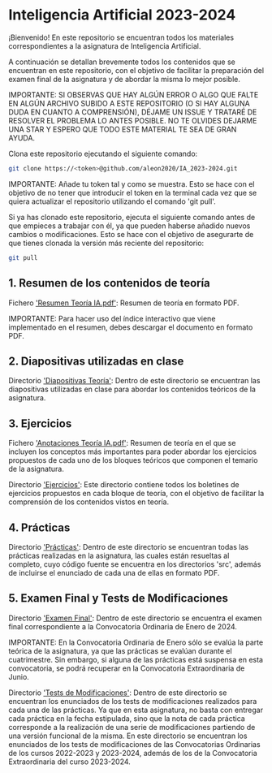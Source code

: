 # Inteligencia Artificial 2023-2024

¡Bienvenido! En este repositorio se encuentran todos los materiales correspondientes a la asignatura de Inteligencia Artificial.

A continuación se detallan brevemente todos los contenidos que se encuentran en este repositorio, con el objetivo de facilitar la preparación del examen final de la asignatura y de abordar la misma lo mejor posible.

IMPORTANTE: SI OBSERVAS QUE HAY ALGÚN ERROR O ALGO QUE FALTE EN ALGÚN ARCHIVO SUBIDO A ESTE REPOSITORIO (O SI HAY ALGUNA DUDA EN CUANTO A COMPRENSIÓN), DÉJAME UN ISSUE Y TRATARÉ DE RESOLVER EL PROBLEMA LO ANTES POSIBLE. NO TE OLVIDES DEJARME UNA STAR Y ESPERO QUE TODO ESTE MATERIAL TE SEA DE GRAN AYUDA.

Clona este repositorio ejecutando el siguiente comando:

```sh
git clone https://<token>@github.com/aleon2020/IA_2023-2024.git
```

IMPORTANTE: Añade tu token tal y como se muestra. Esto se hace con el objetivo de no tener que introducir el token en la terminal cada vez que se quiera actualizar el repositorio utilizando el comando 'git pull'.

Si ya has clonado este repositorio, ejecuta el siguiente comando antes de que empieces a trabajar con él, ya que pueden haberse añadido nuevos cambios o modificaciones. Esto se hace con el objetivo de asegurarte de que tienes clonada la versión más reciente del repositorio:

```sh
git pull
```

## 1. Resumen de los contenidos de teoría

Fichero ['Resumen Teoría IA.pdf'](https://github.com/aleon2020/IA_2023-2024/blob/main/Resumen%20Teor%C3%ADa%20IA.pdf): Resumen de teoría en formato PDF.

IMPORTANTE: Para hacer uso del índice interactivo que viene implementado en el resumen, debes descargar el documento en formato PDF.

## 2. Diapositivas utilizadas en clase

Directorio ['Diapositivas Teoría'](https://github.com/aleon2020/IA_2023-2024/tree/main/Diapositivas%20Teor%C3%ADa): Dentro de este directorio se encuentran las diapositivas utilizadas en clase para abordar los contenidos teóricos de la asignatura.

## 3. Ejercicios

Fichero ['Anotaciones Teoría IA.pdf'](https://github.com/aleon2020/IA_2023-2024/blob/main/Anotaciones%20Teor%C3%ADa%20IA.pdf): Resumen de teoría en el que se incluyen los conceptos más importantes para poder abordar los ejercicios propuestos de cada uno de los bloques teóricos que componen el temario de la asignatura.

Directorio ['Ejercicios'](https://github.com/aleon2020/IA_2023-2024/tree/main/Ejercicios): Este directorio contiene todos los boletines de ejercicios propuestos en cada bloque de teoría, con el objetivo de facilitar la comprensión de los contenidos vistos en teoría.

## 4. Prácticas

Directorio ['Prácticas'](https://github.com/aleon2020/IA_2023-2024/tree/main/Pr%C3%A1cticas): Dentro de este directorio se encuentran todas las prácticas realizadas en la asignatura, las cuales están resueltas al completo, cuyo código fuente se encuentra en los directorios 'src', además de incluirse el enunciado de cada una de ellas en formato PDF.

## 5. Examen Final y Tests de Modificaciones

Directorio ['Examen Final'](https://github.com/aleon2020/IA_2023-2024/tree/main/Examen%20Final): Dentro de este directorio se encuentra el examen final correspondiente a la Convocatoria Ordinaria de Enero de 2024.

IMPORTANTE: En la Convocatoria Ordinaria de Enero sólo se evalúa la parte teórica de la asignatura, ya que las prácticas se evalúan durante el cuatrimestre. Sin embargo, si alguna de las prácticas está suspensa en esta convocatoria, se podrá recuperar en la Convocatoria Extraordinaria de Junio.

Directorio ['Tests de Modificaciones'](https://github.com/aleon2020/IA_2023-2024/tree/main/Tests%20de%20Modificaciones): Dentro de este directorio se encuentran los enunciados de los tests de modificaciones realizados para cada una de las prácticas. Ya que en esta asignatura, no basta con entregar cada práctica en la fecha estipulada, sino que la nota de cada práctica corresponde a la realización de una serie de modificaciones partiendo de una versión funcional de la misma. En este directorio se encuentran los enunciados de los tests de modificaciones de las Convocatorias Ordinarias de los cursos 2022-2023 y 2023-2024, además de los de la Convocatoria Extraordinaria del curso 2023-2024.
